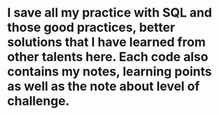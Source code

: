 # I save all my practice with SQL and those good practices, better solutions that I have learned from other talents here. Each code also contains my notes, learning points as well as the note about level of challenge.
